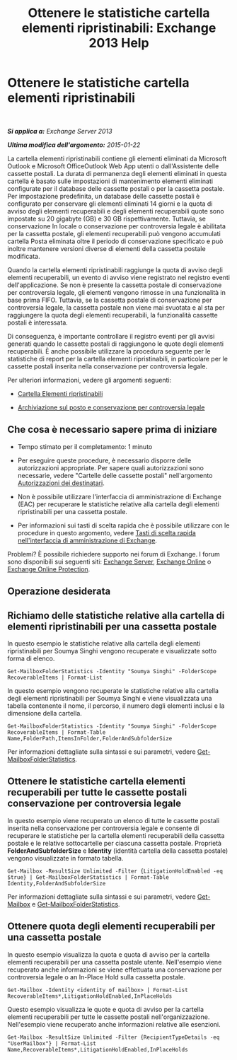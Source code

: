﻿---
title: 'Ottenere le statistiche cartella elementi ripristinabili: Exchange 2013 Help'
TOCTitle: Ottenere le statistiche cartella elementi ripristinabili
ms:assetid: dee77958-ee87-4908-85e4-ad053bacd8b0
ms:mtpsurl: https://technet.microsoft.com/it-it/library/Ff714343(v=EXCHG.150)
ms:contentKeyID: 52063104
ms.date: 05/22/2018
mtps_version: v=EXCHG.150
ms.translationtype: MT
---

# Ottenere le statistiche cartella elementi ripristinabili

 

_**Si applica a:** Exchange Server 2013_

_**Ultima modifica dell'argomento:** 2015-01-22_

La cartella elementi ripristinabili contiene gli elementi eliminati da Microsoft Outlook e Microsoft OfficeOutlook Web App utenti o dall'Assistente delle cassette postali. La durata di permanenza degli elementi eliminati in questa cartella è basato sulle impostazioni di mantenimento elementi eliminati configurate per il database delle cassette postali o per la cassetta postale. Per impostazione predefinita, un database delle cassette postali è configurato per conservare gli elementi eliminati 14 giorni e la quota di avviso degli elementi recuperabili e degli elementi recuperabili quote sono impostate su 20 gigabyte (GB) e 30 GB rispettivamente. Tuttavia, se conservazione In locale o conservazione per controversia legale è abilitata per la cassetta postale, gli elementi recuperabili può vengono accumulati cartella Posta eliminata oltre il periodo di conservazione specificato e può inoltre mantenere versioni diverse di elementi della cassetta postale modificata.

Quando la cartella elementi ripristinabili raggiunge la quota di avviso degli elementi recuperabili, un evento di avviso viene registrato nel registro eventi dell'applicazione. Se non è presente la cassetta postale di conservazione per controversia legale, gli elementi vengono rimosse in una funzionalità in base prima FIFO. Tuttavia, se la cassetta postale di conservazione per controversia legale, la cassetta postale non viene mai svuotata e al sta per raggiungere la quota degli elementi recuperabili, la funzionalità cassette postali è interessata.

Di conseguenza, è importante controllare il registro eventi per gli avvisi generati quando le cassette postali di raggiungono le quote degli elementi recuperabili. È anche possibile utilizzare la procedura seguente per le statistiche di report per la cartella elementi ripristinabili, in particolare per le cassette postali inserita nella conservazione per controversia legale.

Per ulteriori informazioni, vedere gli argomenti seguenti:

  - [Cartella Elementi ripristinabili](recoverable-items-folder-exchange-2013-help.md)

  - [Archiviazione sul posto e conservazione per controversia legale](https://docs.microsoft.com/it-it/exchange/security-and-compliance/in-place-and-litigation-holds)

## Che cosa è necessario sapere prima di iniziare

  - Tempo stimato per il completamento: 1 minuto

  - Per eseguire queste procedure, è necessario disporre delle autorizzazioni appropriate. Per sapere quali autorizzazioni sono necessarie, vedere "Cartelle delle cassette postali" nell'argomento [Autorizzazioni dei destinatari](recipients-permissions-exchange-2013-help.md).

  - Non è possibile utilizzare l'interfaccia di amministrazione di Exchange (EAC) per recuperare le statistiche relative alla cartella degli elementi ripristinabili per una cassetta postale.

  - Per informazioni sui tasti di scelta rapida che è possibile utilizzare con le procedure in questo argomento, vedere [Tasti di scelta rapida nell'interfaccia di amministrazione di Exchange](keyboard-shortcuts-in-the-exchange-admin-center-exchange-online-protection-help.md).

Problemi? È possibile richiedere supporto nei forum di Exchange. I forum sono disponibili sui seguenti siti: [Exchange Server](https://go.microsoft.com/fwlink/p/?linkid=60612), [Exchange Online](https://go.microsoft.com/fwlink/p/?linkid=267542) o [Exchange Online Protection](https://go.microsoft.com/fwlink/p/?linkid=285351).

## Operazione desiderata

## Richiamo delle statistiche relative alla cartella di elementi ripristinabili per una cassetta postale

In questo esempio le statistiche relative alla cartella degli elementi ripristinabili per Soumya Singhi vengono recuperate e visualizzate sotto forma di elenco.

    Get-MailboxFolderStatistics -Identity "Soumya Singhi" -FolderScope RecoverableItems | Format-List

In questo esempio vengono recuperate le statistiche relative alla cartella degli elementi ripristinabili per Soumya Singhi e viene visualizzata una tabella contenente il nome, il percorso, il numero degli elementi inclusi e la dimensione della cartella.

    Get-MailboxFolderStatistics -Identity "Soumya Singhi" -FolderScope RecoverableItems | Format-Table Name,FolderPath,ItemsInFolder,FolderAndSubfolderSize

Per informazioni dettagliate sulla sintassi e sui parametri, vedere [Get-MailboxFolderStatistics](https://technet.microsoft.com/it-it/library/aa996762\(v=exchg.150\)).

## Ottenere le statistiche cartella elementi recuperabili per tutte le cassette postali conservazione per controversia legale

In questo esempio viene recuperato un elenco di tutte le cassette postali inserita nella conservazione per controversia legale e consente di recuperare le statistiche per la cartella elementi recuperabili della cassetta postale e le relative sottocartelle per ciascuna cassetta postale. Proprietà **FolderAndSubfolderSize** e **Identity** (identità cartella della cassetta postale) vengono visualizzate in formato tabella.

    Get-Mailbox -ResultSize Unlimited -Filter {LitigationHoldEnabled -eq $true} | Get-MailboxFolderStatistics | Format-Table Identity,FolderAndSubfolderSize

Per informazioni dettagliate sulla sintassi e sui parametri, vedere [Get-Mailbox](https://technet.microsoft.com/it-it/library/bb123685\(v=exchg.150\)) e [Get-MailboxFolderStatistics](https://technet.microsoft.com/it-it/library/aa996762\(v=exchg.150\)).

## Ottenere quota degli elementi recuperabili per una cassetta postale

In questo esempio visualizza la quota e quota di avviso per la cartella elementi recuperabili per una cassetta postale utente. Nell'esempio viene recuperato anche informazioni se viene effettuata una conservazione per controversia legale o an In-Place Hold sulla cassetta postale.

    Get-Mailbox -Identity <identity of mailbox> | Format-List RecoverableItems*,LitigationHoldEnabled,InPlaceHolds

Questo esempio visualizza le quote e quota di avviso per la cartella elementi recuperabili per tutte le cassette postali nell'organizzazione. Nell'esempio viene recuperato anche informazioni relative alle esenzioni.

    Get-Mailbox -ResultSize Unlimited -Filter {RecipientTypeDetails -eq "UserMailbox"} | Format-List Name,RecoverableItems*,LitigationHoldEnabled,InPlaceHolds

